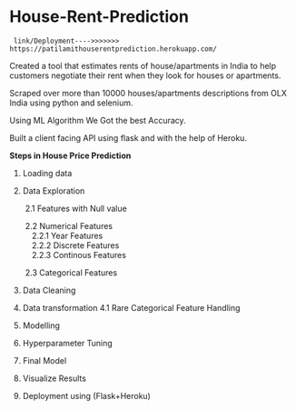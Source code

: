 # House-Rent-Prediction
     link/Deployment---->>>>>>> https://patilamithouserentprediction.herokuapp.com/
Created a tool that estimates rents of house/apartments in India to help customers negotiate their rent when they look for houses or apartments.

Scraped over more than 10000 houses/apartments descriptions from OLX India using python and selenium.

Using ML Algorithm We Got the best Accuracy. 

Built a client facing API using flask and with the help of Heroku.


**Steps in House Price Prediction**

1. Loading data

2. Data Exploration <br />

     &nbsp;2.1 Features with Null value<br />
     
     &nbsp;2.2 Numerical Features<br />
           &nbsp;&nbsp;&nbsp; 2.2.1 Year Features<br />
           &nbsp;&nbsp;&nbsp; 2.2.2 Discrete Features<br /> 
           &nbsp;&nbsp;&nbsp; 2.2.3 Continous Features <br />
   
     &nbsp;2.3 Categorical Features

3. Data Cleaning


4. Data transformation
     4.1 Rare Categorical Feature Handling

5. Modelling

6. Hyperparameter Tuning

7. Final Model

8. Visualize Results

9. Deployment using (Flask+Heroku)
